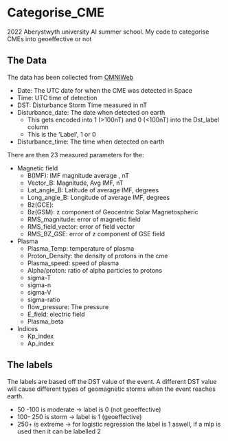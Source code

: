 # Categorise_CME
2022 Aberystwyth university AI summer school. My code to categorise CMEs into geoeffective or not


## The Data
The data has been collected from [OMNIWeb](https://omniweb.gsfc.nasa.gov/form/dx1.html) 

- Date: The UTC date for when the CME was detected in Space
- Time: UTC time of detection 
- DST: Disturbance Storm Time measured in nT 
- Disturbance_date: The date when detected on earth
    - This gets encoded into 1 (>100nT) and 0 (<100nT) into the Dst_label column
    - This is the 'Label', 1 or 0
- Disturbance_time: The time when detected on earth

There are then 23 measured parameters for the:
- Magnetic field
    - B(IMF): IMF magnitude average , nT
    - Vector_B: Magnitude, Avg IMF, nT
    - Lat_angle_B: Latitude of average IMF, degrees
    - Long_angle_B: Longitude of average IMF, degrees
    - Bz(GCE): 
    - Bz(GSM): z component of Geocentric Solar Magnetospheric
    - RMS_magnitude: error of magnetic field
    - RMS_field_vector: error of field vector
    - RMS_BZ_GSE: error of z component of GSE field
- Plasma
    - Plasma_Temp: temperature of plasma
    - Proton_Density: the density of protons in the cme
    - Plasma_speed: speed of plasma
    - Alpha/proton: ratio of alpha particles to protons
    - sigma-T 
    - sigma-n
    - sigma-V
    - sigma-ratio
    - flow_pressure: The pressure
    - E_field: electric field
    - Plasma_beta
- Indices
    - Kp_index
    - Ap_index 

## The labels
The labels are based off the DST value of the event. A different DST value will cause different types of geomagnetic storms when the event reaches earth.
- 50 -100 is moderate -> label is 0 (not geoeffective)
- 100- 250 is storm -> label is 1 (geoeffective)
- 250+ is extreme -> for logistic regression the label is 1 aswell, if a mlp is used then it can be labelled 2
